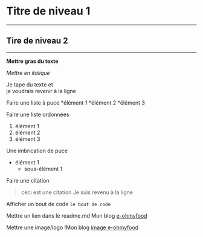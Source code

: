 # Titre de niveau 1

----------------

## Tire de niveau 2

----------------

__Mettre gras du texte__

*Mettre en italique*

Je tape du texte et  
je voudrais revenir à la ligne

Faire une liste à puce
*élément 1
*élément 2
*élément 3

Faire une liste ordonnées
1. élément 1
2. élément 2
3. élément 3

Une imbrication de puce
* élément 1
  * sous-élément 1

Faire une citation 
> ceci est une citation
Je suis revenu à la ligne

Afficher un bout de code
`le bout de code`

Mettre un lien dans le readme.md
Mon blog [e-ohmyfood](https://dandev33300.github.io/ohmyfood_by_dan/)

Mettre une image/logo
!Mon blog [image e-ohmyfood](https://dandev33300.github.io/ohmyfood_by_dan/)


